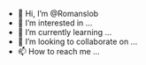 - 👋 Hi, I’m @Romanslob
- 👀 I’m interested in ...
- 🌱 I’m currently learning ...
- 💞️ I’m looking to collaborate on ...
- 📫 How to reach me ...

<!---
Romanslob/Romanslob is a ✨ special ✨ repository because its `README.md` (this file) appears on your GitHub profile.
You can click the Preview link to take a look at your changes.
--->
